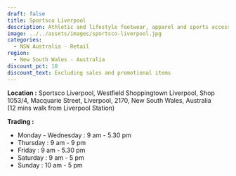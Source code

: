 ```yaml
---
draft: false
title: Sportsco Liverpool
description: Athletic and lifestyle footwear, apparel and sports accessories
image: ../../assets/images/sportsco-liverpool.jpg
categories:
  - NSW Australia - Retail
region:
  - New South Wales - Australia
discount_pct: 10
discount_text: Excluding sales and promotional items
---
```

**Location :** Sportsco Liverpool, Westfield Shoppingtown Liverpool, Shop 1053/4, Macquarie Street, Liverpool, 2170, New South Wales, Australia\
(12 mins walk from Liverpool Station)

**Trading :** 

* Monday - Wednesday : 9 am - 5.30 pm
* Thursday : 9 am - 9 pm
* Friday : 9 am - 5.30 pm
* Saturday : 9 am - 5 pm
* Sunday : 10 am - 5 pm
